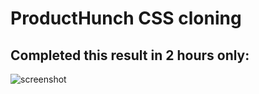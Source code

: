 # ProductHunch CSS cloning

## Completed this result in 2 hours only:

![screenshot](https://github.com/ItzikGabay/images-folder-for-projects/blob/main/product-hunch-exp-1.png?raw=true)
